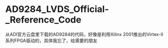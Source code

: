 # AD9284_LVDS_Official-_Reference_Code
从ADI官方云盘里下载的AD9284的代码，好像是利用Xilinx 2001推出的Virtex-II系列FPGA驱动的，具体我忘了，给需要的朋友
